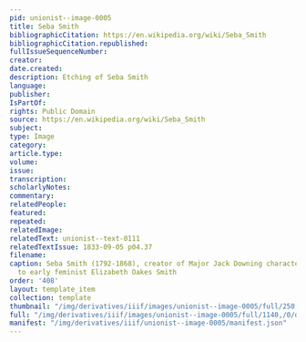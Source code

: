 ```yaml
---
pid: unionist--image-0005
title: Seba Smith
bibliographicCitation: https://en.wikipedia.org/wiki/Seba_Smith
bibliographicCitation.republished: 
fullIssueSequenceNumber: 
creator: 
date.created: 
description: Etching of Seba Smith
language: 
publisher: 
IsPartOf: 
rights: Public Domain
source: https://en.wikipedia.org/wiki/Seba_Smith
subject: 
type: Image
category: 
article.type: 
volume: 
issue: 
transcription: 
scholarlyNotes: 
commentary: 
relatedPeople: 
featured: 
repeated: 
relatedImage: 
relatedText: unionist--text-0111
relatedTextIssue: 1833-09-05 p04.37
filename: 
caption: Seba Smith (1792-1868), creator of Major Jack Downing character, and husband
  to early feminist Elizabeth Oakes Smith
order: '408'
layout: template_item
collection: template
thumbnail: "/img/derivatives/iiif/images/unionist--image-0005/full/250,/0/default.jpg"
full: "/img/derivatives/iiif/images/unionist--image-0005/full/1140,/0/default.jpg"
manifest: "/img/derivatives/iiif/unionist--image-0005/manifest.json"
---
```

